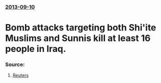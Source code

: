 ### [2013-09-10](/news/2013/09/10/index.md)

# Bomb attacks targeting both Shi'ite Muslims and Sunnis kill at least 16 people in Iraq. 




### Source:

1. [Reuters](http://www.reuters.com/article/2013/09/10/us-iraq-violence-idUSBRE9890UE20130910)
